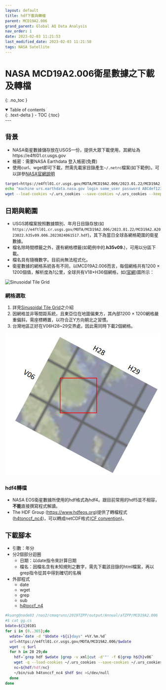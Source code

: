 ```yaml
---
layout: default
title: hdf下載與轉檔
parent: MCD19A2.006
grand_parent: Global AQ Data Analysis
nav_order: 1
date: 2023-02-03 11:21:53            
last_modified_date: 2023-02-03 11:21:58
tags: NASA Satellite
---
```


# NASA MCD19A2.006衛星數據之下載及轉檔
{: .no_toc }

<details open markdown="block">
  <summary>
    Table of contents
  </summary>
  {: .text-delta }
- TOC
{:toc}
</details>
---

## 背景

- NASA衛星數據儲存放在USGS一份，提供大眾下載使用，其網址為https://e4ftl01.cr.usgs.gov
- 帳密：需要NASA Earthdata 登入帳密(免費)
- 使用curl、wget即可下載，然需先載家目錄產生`~/.netrc`檔案(如下範例)。可以詳參[NASA官網說明](https://urs.earthdata.nasa.gov/documentation/for_users/data_access/curl_and_wget)

```bash
target=https://e4ftl01.cr.usgs.gov/MOTA/MCD19A2.006/2023.01.22/MCD19A2.A2023022.h35v09.006.2023024061517.hdf
echo "machine urs.earthdata.nasa.gov login some_user password ABCdef123!" > ~/.netrc
wget --load-cookies ~/.urs_cookies --save-cookies ~/.urs_cookies --keep-session-cookies $target
```

## 日期與範圍

- USGS將檔案按照數據類別、年月日目錄存放(如`https://e4ftl01.cr.usgs.gov/MOTA/MCD19A2.006/2023.01.22/MCD19A2.A2023022.h35v09.006.2023024061517.hdf`)，其下為當日全球各網格範圍的衛星數據。
- 檔名除時間標籤之外，還有網格標籤(如範例中的.**h35v09.**)，可用以分區下載。
- 檔名具有隨機數字。目前尚無法程式化。
- 衛星數據的網格系統各有不同，以MCD19A2.006而言，每個網格共有1200 &times; 1200個值，解析度為1公里，全球共有V18&times;H36個網格，如([官網](https://modis-land.gsfc.nasa.gov/MODLAND_grid.html))圖所示：

![Sinusoidal Tile Grid](https://modis-land.gsfc.nasa.gov/images/MODIS_sinusoidal_grid1.gif)

### 網格選取

1. 詳見[Sinusoidal Tile Grid](https://modis-land.gsfc.nasa.gov/MODLAND_grid.html)之介紹
2. 因網格並非等間距系統，且東亞位在地圖偏東方，其內部1200 &times; 1200網格嚴重偏斜，需座標轉置，以符合正Y方向朝北之習慣。
3. 台灣地區正好在V06H28~29交界處，因此需同時下載2個網格。

![h2829v06.png](https://github.com/sinotec2/Focus-on-Air-Quality/raw/main/assets/images/h2829v06.png)

### hdf4轉檔

- NASA EOS衛星數據所使用的hdf格式為hdf4。跟目前常用的hdf5並不相容，**不能**直接撰寫程式解讀。
- The HDF Group (https://www.hdfeos.org)提供了轉檔程式([h4tonccf_nc4][h4])，可以轉成netCDF格式([CF convention](https://cfconventions.org/Data/cf-conventions/cf-conventions-1.9/cf-conventions.html))。

## 下載腳本

- 引數：年分
- 分2個部分迴圈
  - 日期：以date指令來計算日期
  - 檔名：因檔名含有未知規則之數字，需先下載該目錄的html檔案，再以grep指令從其中得到確切的名稱
- 外部程式
  - date
  - wget
  - grep
  - sub
  - [h4toccf_n4][h4]

```bash
#kuang@node03 /nas2/cmaqruns/2019TZPP/output/Annual/aTZPP/MCD19A2.006
#$ cat gg.cs
bdate=${1}0101
for i in {0..365};do
  wdate=`date -d "$bdate +${i}days" +%Y.%m.%d`
  url=https://e4ftl01.cr.usgs.gov/MOTA/MCD19A2.006/$wdate
  wget -q $url
  for h in 28 29;do
    hdf=`grep hdf $wdate |grep -v xml|cut -d'"' -f 6|grep h${h}v06`
    wget -q --load-cookies ~/.urs_cookies --save-cookies ~/.urs_cookies --keep-session-cookies ${url}/$hdf
    nc=${hdf/hdf/nc}
    ~/bin/sub h4tonccf_nc4 $hdf $nc >&/dev/null
  done
done
```

[h4]: http://hdfeos.org/software/h4cflib.php "The HDF Group, HDF4 CF CONVERSION TOOLKIT"
